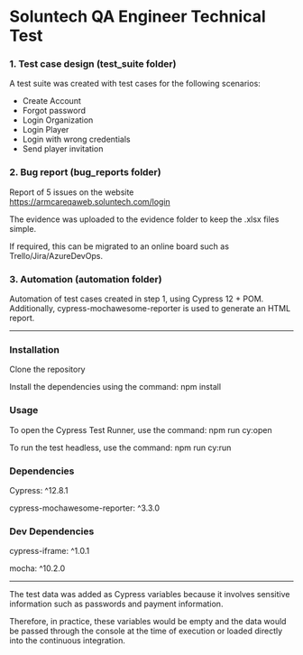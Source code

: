 # Soluntech QA Engineer Technical Test

### 1. Test case design (test_suite folder)
A test suite was created with test cases for the following scenarios:
- Create Account
- Forgot password
- Login Organization
- Login Player
- Login with wrong credentials
- Send player invitation

### 2. Bug report (bug_reports folder)
Report of 5 issues on the website https://armcareqaweb.soluntech.com/login

The evidence was uploaded to the evidence folder to keep the .xlsx files simple.

If required, this can be migrated to an online board such as Trello/Jira/AzureDevOps.

### 3. Automation (automation folder)
Automation of test cases created in step 1, using Cypress 12 + POM. 
Additionally, cypress-mochawesome-reporter is used to generate an HTML report.

---

### Installation

Clone the repository

Install the dependencies using the command: npm install

### Usage

To open the Cypress Test Runner, use the command: npm run cy:open

To run the test headless, use the command: npm run cy:run

### Dependencies

Cypress: ^12.8.1

cypress-mochawesome-reporter: ^3.3.0

### Dev Dependencies

cypress-iframe: ^1.0.1

mocha: ^10.2.0

---

The test data was added as Cypress variables because it involves sensitive information such as passwords and payment information. 

Therefore, in practice, these variables would be empty and the data would be passed through the console at the time of execution or loaded directly into the continuous integration.
